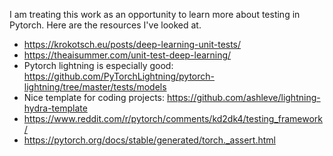 I am treating this work as an opportunity to learn more about testing in Pytorch. Here are the resources I've looked at.

- https://krokotsch.eu/posts/deep-learning-unit-tests/
- https://theaisummer.com/unit-test-deep-learning/
- Pytorch lightning is especially good: https://github.com/PyTorchLightning/pytorch-lightning/tree/master/tests/models
- Nice template for coding projects: https://github.com/ashleve/lightning-hydra-template
- https://www.reddit.com/r/pytorch/comments/kd2dk4/testing_framework/
- https://pytorch.org/docs/stable/generated/torch._assert.html

